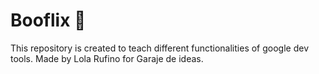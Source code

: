 # Booflix 👻

This repository is created to teach different functionalities of google dev tools.
Made by Lola Rufino for Garaje de ideas.
